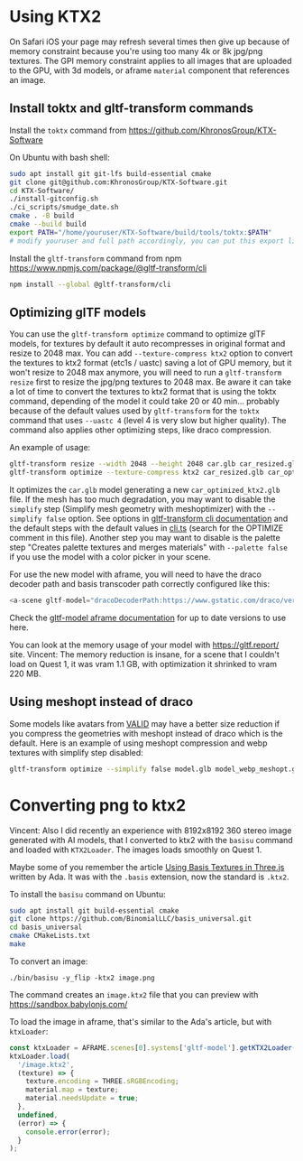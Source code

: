 # Using KTX2

On Safari iOS your page may refresh several times then give up because of memory constraint because you're using too many 4k or 8k jpg/png textures. The GPI memory constraint applies to all images that are uploaded to the GPU, with 3d models, or aframe `material` component that references an image.

## Install toktx and gltf-transform commands

Install the `toktx` command from https://github.com/KhronosGroup/KTX-Software

On Ubuntu with bash shell:

```sh
sudo apt install git git-lfs build-essential cmake
git clone git@github.com:KhronosGroup/KTX-Software.git
cd KTX-Software/
./install-gitconfig.sh
./ci_scripts/smudge_date.sh
cmake . -B build
cmake --build build
export PATH="/home/youruser/KTX-Software/build/tools/toktx:$PATH"
# modify youruser and full path accordingly, you can put this export line in your ~/.bashrc
```

Install the `gltf-transform` command from npm https://www.npmjs.com/package/@gltf-transform/cli

```sh
npm install --global @gltf-transform/cli
```

## Optimizing glTF models

You can use the `gltf-transform optimize` command to optimize glTF models, for textures by default it auto recompresses in original format and resize to 2048 max.
You can add `--texture-compress ktx2` option to convert the textures to ktx2 format (etc1s / uastc) saving a lot of GPU memory, but it won't resize to 2048 max anymore, you will need to run a `gltf-transform resize` first to resize the jpg/png textures to 2048 max.
Be aware it can take a lot of time to convert the textures to ktx2 format that is using the toktx command, depending of the model it could take 20 or 40 min... probably because of the default values used by `gltf-transform` for the `toktx` command that uses `--uastc 4` (level 4 is very slow but higher quality).
The command also applies other optimizing steps, like draco compression.

An example of usage:

```sh
gltf-transform resize --width 2048 --height 2048 car.glb car_resized.glb
gltf-transform optimize --texture-compress ktx2 car_resized.glb car_optimized_ktx2.glb
```

It optimizes the `car.glb` model generating a new `car_optimized_ktx2.glb` file.
If the mesh has too much degradation, you may want to disable the `simplify` step (Simplify mesh geometry with meshoptimizer) with the `--simplify false` option.
See options in [gltf-transform cli documentation](https://gltf-transform.dev/cli) and the default steps with the default values in [cli.ts](https://github.com/donmccurdy/glTF-Transform/blob/main/packages/cli/src/cli.ts#L235) (search for the OPTIMIZE comment in this file).
Another step you may want to disable is the palette step "Creates palette textures and merges materials" with `--palette false` if you use the model with a color picker in your scene.

For use the new model with aframe, you will need to have the draco decoder path and basis transcoder path correctly configured like this:

```js
<a-scene gltf-model="dracoDecoderPath:https://www.gstatic.com/draco/versioned/decoders/1.5.6/;meshoptDecoderPath:https://unpkg.com/meshoptimizer@0.19.0/meshopt_decoder.js;basisTranscoderPath:https://cdn.jsdelivr.net/npm/three@0.154.0/examples/jsm/libs/basis/">
```

Check the [gltf-model aframe documentation](https://github.com/aframevr/aframe/blob/master/docs/components/gltf-model.md#using-compression) for up to date versions to use here.

You can look at the memory usage of your model with https://gltf.report/ site.
Vincent: The memory reduction is insane, for a scene that I couldn't load on Quest 1, it was vram 1.1 GB, with optimization it shrinked to vram 220 MB.

## Using meshopt instead of draco

Some models like avatars from [VALID](https://github.com/xrtlab/Validated-Avatar-Library-for-Inclusion-and-Diversity---VALID) may have a better size reduction if you compress the geometries with meshopt instead of draco which is the default. Here is an example of using meshopt compression and webp textures with simplify step disabled:

```sh
gltf-transform optimize --simplify false model.glb model_webp_meshopt.glb --texture-compress webp --compress meshopt
```

# Converting png to ktx2

Vincent: Also I did recently an experience with 8192x8192 360 stereo image generated with AI models, that I converted to ktx2 with the `basisu` command and loaded with `KTX2Loader`. The images loads smoothly on Quest 1.

Maybe some of you remember the article [Using Basis Textures in Three.js](https://medium.com/samsung-internet-dev/using-basis-textures-in-three-js-6eb7e104447d) written by Ada.
It was with the `.basis` extension, now the standard is `.ktx2`.

To install the `basisu` command on Ubuntu:

```sh
sudo apt install git build-essential cmake
git clone https://github.com/BinomialLLC/basis_universal.git
cd basis_universal
cmake CMakeLists.txt
make
```

To convert an image:

```qh
./bin/basisu -y_flip -ktx2 image.png
```

The command creates an `image.ktx2` file that you can preview with https://sandbox.babylonjs.com/

To load the image in aframe, that's similar to the Ada's article, but with `ktxLoader`:

```js
const ktxLoader = AFRAME.scenes[0].systems['gltf-model'].getKTX2Loader();
ktxLoader.load(
  '/image.ktx2',
  (texture) => {
    texture.encoding = THREE.sRGBEncoding;
    material.map = texture;
    material.needsUpdate = true;
  },
  undefined,
  (error) => {
    console.error(error);
  }
);
```
